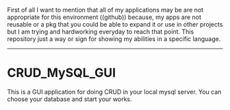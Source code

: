 First of all I want to mention that all of my applications may be are not
appropriate for this environment ((github)) because, my apps are not reusable or a pkg
that you could be able to expand it or use in other projects but I am trying and hardworking
everyday to reach that point.
This repository just a way or sign for showing my abilities in a specific language.
***


# CRUD_MySQL_GUI
This is a GUI application for doing CRUD
in your local mysql server.
You can choose your database and start your works.

